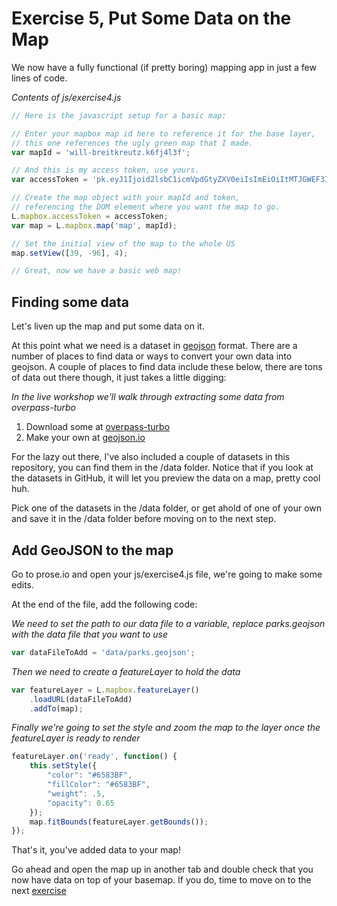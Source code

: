 # Exercise 5, Put Some Data on the Map

We now have a fully functional (if pretty boring) mapping app in just a few lines of code.

_Contents of js/exercise4.js_
```javascript
// Here is the javascript setup for a basic map:

// Enter your mapbox map id here to reference it for the base layer,
// this one references the ugly green map that I made.
var mapId = 'will-breitkreutz.k6fj4l3f';

// And this is my access token, use yours.
var accessToken = 'pk.eyJ1Ijoid2lsbC1icmVpdGtyZXV0eiIsImEiOiItMTJGWEF3In0.HEvuRMMVxBVR5-oDYvudxw';

// Create the map object with your mapId and token, 
// referencing the DOM element where you want the map to go.
L.mapbox.accessToken = accessToken;
var map = L.mapbox.map('map', mapId);

// Set the initial view of the map to the whole US
map.setView([39, -96], 4);

// Great, now we have a basic web map!
```

## Finding some data

Let's liven up the map and put some data on it.

At this point what we need is a dataset in [geojson](www.geojson.org) format.  There are a number of places to find data or ways to convert your own data into geojson.  A couple of places to find data include these below, there are tons of data out there though, it just takes a little digging:

_In the live workshop we'll walk through extracting some data from overpass-turbo_

1. Download some at [overpass-turbo](http://overpass-turbo.eu/)
2. Make your own at [geojson.io](http://www.geojson.io)

For the lazy out there, I've also included a couple of datasets in this repository, you can find them in the /data folder.  Notice that if you look at the datasets in GitHub, it will let you preview the data on a map, pretty cool huh.

Pick one of the datasets in the /data folder, or get ahold of one of your own and save it in the /data folder before moving on to the next step.

## Add GeoJSON to the map

Go to prose.io and open your js/exercise4.js file, we're going to make some edits.

At the end of the file, add the following code:

_We need to set the path to our data file to a variable, replace parks.geojson with the data file that you want to use_
```javascript
var dataFileToAdd = 'data/parks.geojson';
```

_Then we need to create a featureLayer to hold the data_
```javascript
var featureLayer = L.mapbox.featureLayer()
    .loadURL(dataFileToAdd)
    .addTo(map);
```

_Finally we're going to set the style and zoom the map to the layer once the featureLayer is ready to render_
```javascript
featureLayer.on('ready', function() {
    this.setStyle({
        "color": "#6583BF",
        "fillColor": "#6583BF",
        "weight": .5,
        "opacity": 0.65
    });
    map.fitBounds(featureLayer.getBounds());
});
```

That's it, you've added data to your map!

Go ahead and open the map up in another tab and double check that you now have data on top of your basemap.  If you do, time to move on to the next [exercise](https://github.com/willbreitkreutz/web_mapping_workshop/blob/gh-pages/exercise6_adding_basic_popups.md)

